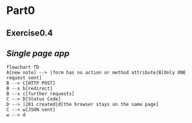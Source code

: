# Part0

## Exercise0.4

*Single page app*
---

```mermaid
flowchart TD
A[new note] --> |form has no action or method attribute|B[Only ONE request sent]
B --> C[HTTP POST]
B --x b[redirect]
B --x c[further requests]
C --> D[Status Code]
D --> |201 created|d[the browser stays on the same page]
C --> w[JSON sent]
w --> d
```